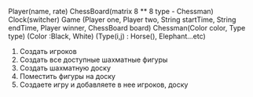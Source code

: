 Player(name, rate)
ChessBoard(matrix 8 ** 8 type - Chessman)
Clock(switcher)
Game (Player one, Player two, String startTime, String endTime, Player winner, ChessBoard board)
Chessman(Color color, Type type) (Color :Black, White) (Type(i,j) : Horse(), Elephant...etc)

1) Создать игроков
2) Создать все доступные шахматные фигуры
3) Создать шахматную доску
4) Поместить фигуры на доску
5) Создаете игру и добавляете в нее игроков, доску